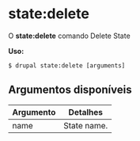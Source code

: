 # state:delete
O **state:delete** comando Delete State

**Uso:**
```
$ drupal state:delete [arguments] 
```

## Argumentos disponíveis
Argumento | Detalhes
---------|-------------
name | State name.
